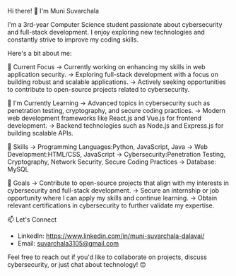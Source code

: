  Hi there! 👋 I'm Muni Suvarchala

I'm a 3rd-year Computer Science student passionate about cybersecurity and full-stack development. I enjoy exploring new technologies and constantly strive to improve my coding skills.

Here's a bit about me:

🔭 Current Focus
-> Currently working on enhancing my skills in web application security.
-> Exploring full-stack development with a focus on building robust and scalable applications.
-> Actively seeking opportunities to contribute to open-source projects related to cybersecurity.

🌱 I'm Currently Learning
-> Advanced topics in cybersecurity such as penetration testing, cryptography, and secure coding practices.
-> Modern web development frameworks like React.js and Vue.js for frontend development.
-> Backend technologies such as Node.js and Express.js for building scalable APIs.

💼 Skills
-> Programming Languages:Python, JavaScript, Java
-> Web Development:HTML/CSS, JavaScript
-> Cybersecurity:Penetration Testing, Cryptography, Network Security, Secure Coding Practices
-> Database: MySQL

 🚀 Goals
-> Contribute to open-source projects that align with my interests in cybersecurity and full-stack development.
-> Secure an internship or job opportunity where I can apply my skills and continue learning.
-> Obtain relevant certifications in cybersecurity to further validate my expertise.

📫 Let's Connect
- LinkedIn: https://www.linkedin.com/in/muni-suvarchala-dalavai/
- Email: suvarchala3105@gmail.com

Feel free to reach out if you'd like to collaborate on projects, discuss cybersecurity, or just chat about technology! 😊
